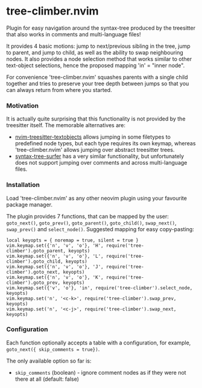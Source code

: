 # tree-climber.nvim

Plugin for easy navigation around the syntax-tree produced by the treesitter that also works in comments and multi-language files!

It provides 4 basic motions: jump to next/previous sibling in the tree, jump to parent, and jump to child, as well as the ability to swap neighbouring nodes.
It also provides a node selection method that works similar to other text-object selections, hence the proposed mapping 'in' = "inner node".

For convenience 'tree-climber.nvim' squashes parents with a single child together and tries to preserve your tree depth between jumps so that you can always return from where you started.

### Motivation

It is actually quite surprising that this functionality is not provided by the treesitter itself.
The memorable alternatives are:
 * [nvim-treesitter-textobjects](https://github.com/nvim-treesitter/nvim-treesitter-textobjects) allows jumping in some filetypes to predefined node types, but each type requires its own keymap, whereas 'tree-climber.nvim' allows jumping over abstract treesitter trees.
 * [syntax-tree-surfer](https://github.com/ziontee113/syntax-tree-surfer) has a very similar functionality, but unfortunately does not support jumping over comments and across multi-language files.

### Installation

Load 'tree-climber.nvim' as any other neovim plugin using your favourite package manager.

The plugin provides 7 functions, that can be mapped by the user: `goto_next()`, `goto_prev()`, `goto_parent()`, `goto_child()`, `swap_next()`, `swap_prev()` and `select_node()`.
Suggested mapping for easy copy-pasting:
```
local keyopts = { noremap = true, silent = true }
vim.keymap.set({'n', 'v', 'o'}, 'H', require('tree-climber').goto_parent, keyopts)
vim.keymap.set({'n', 'v', 'o'}, 'L', require('tree-climber').goto_child, keyopts)
vim.keymap.set({'n', 'v', 'o'}, 'J', require('tree-climber').goto_next, keyopts)
vim.keymap.set({'n', 'v', 'o'}, 'K', require('tree-climber').goto_prev, keyopts)
vim.keymap.set({'v', 'o'}, 'in', require('tree-climber').select_node, keyopts)
vim.keymap.set('n', '<c-k>', require('tree-climber').swap_prev, keyopts)
vim.keymap.set('n', '<c-j>', require('tree-climber').swap_next, keyopts)
```

### Configuration

Each function optionally accepts a table with a configuration, for example, `goto_next({ skip_comments = true})`.

The only available option so far is:
* `skip_comments` (boolean) - ignore comment nodes as if they were not there at all (default: false)
